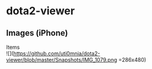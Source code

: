 # dota2-viewer
## Images (iPhone)
Items  
![](https://github.com/uti0mnia/dota2-viewer/blob/master/Snapshots/IMG_1079.png =286x480)
